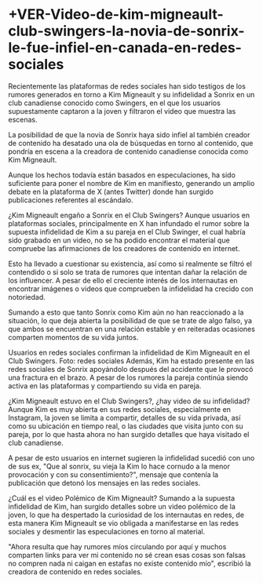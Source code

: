 # +VER-Video-de-kim-migneault-club-swingers-la-novia-de-sonrix-le-fue-infiel-en-canada-en-redes-sociales

Recientemente las plataformas de redes sociales han sido testigos de los rumores generados en torno a Kim Migneault y su infidelidad a Sonrix en un club canadiense conocido como Swingers, en el que los usuarios supuestamente captaron a la joven y filtraron el video que muestra las escenas.

La posibilidad de que la novia de Sonrix haya sido infiel al también creador de contenido ha desatado una ola de búsquedas en torno al contenido, que pondría en escena a la creadora de contenido canadiense conocida como Kim Migneault.

Aunque los hechos todavía están basados en especulaciones, ha sido suficiente para poner el nombre de Kim en manifiesto, generando un amplio debate en la plataforma de X (antes Twitter) donde han surgido publicaciones referentes al escándalo.

¿Kim Migneault engaño a Sonrix en el Club Swingers?
Aunque usuarios en plataformas sociales, principalmente en X han infundado el rumor sobre la supuesta infidelidad de Kim a su pareja en el Club Swinger, el cual habría sido grabado en un video, no se ha podido encontrar el material que compruebe las afirmaciones de los creadores de contenido en internet.

Esto ha llevado a cuestionar su existencia, así como si realmente se filtró el contendido o si solo se trata de rumores que intentan dañar la relación de los influencer. A pesar de ello el creciente interés de los internautas en encontrar imágenes o videos que comprueben la infidelidad ha crecido con notoriedad.

Sumando a esto que tanto Sonrix como Kim aún no han reaccionado a la situación, lo que deja abierta la posibilidad de que se trate de algo falso, ya que ambos se encuentran en una relación estable y en reiteradas ocasiones comparten momentos de su vida juntos.


Usuarios en redes sociales confirman la infidelidad de Kim Migneault en el Club Swingers. Foto: redes sociales
Además, Kim ha estado presente en las redes sociales de Sonrix apoyándolo después del accidente que le provocó una fractura en el brazo. A pesar de los rumores la pareja continúa siendo activa en las plataformas y compartiendo su vida en pareja.

¿Kim Migneault estuvo en el Club Swingers?, ¿hay video de su infidelidad?
Aunque Kim es muy abierta en sus redes sociales, especialmente en Instagram, la joven se limita a compartir, detalles de su vida privada, así como su ubicación en tiempo real, o las ciudades que visita junto con su pareja, por lo que hasta ahora no han surgido detalles que haya visitado el club canadiense.

A pesar de esto usuarios en internet sugieren la infidelidad sucedió con uno de sus ex, "Que al sonrix, su vieja la Kim lo hace cornudo a la menor provocación y con su consentimiento?", mensaje que contenía la publicación que detonó los mensajes en las redes sociales.


¿Cuál es el video Polémico de Kim Migneault?
Sumando a la supuesta infidelidad de Kim, han surgido detalles sobre un video polémico de la joven, lo que ha despertado la curiosidad de los internautas en redes, de esta manera Kim Migneault se vio obligada a manifestarse en las redes sociales y desmentir las especulaciones en torno al material.

"Ahora resulta que hay rumores míos circulando por aquí y muchos comparten links para ver mi contenido no sé crean esas cosas son falsas no compren nada ni caigan en estafas no existe contenido mío", escribió la creadora de contenido en redes sociales.
